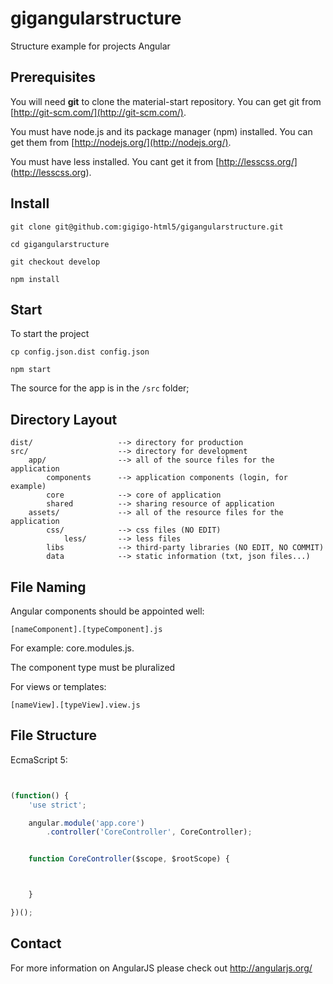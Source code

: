 # gigangularstructure
Structure example for projects Angular

## Prerequisites

You will need **git** to clone the material-start repository. You can get git from
[http://git-scm.com/](http://git-scm.com/).

You must have node.js and its package manager (npm) installed.
You can get them from [http://nodejs.org/](http://nodejs.org/).

You must have less installed.
You cant get it from [http://lesscss.org/] (http://lesscss.org).


## Install

`git clone git@github.com:gigigo-html5/gigangularstructure.git`

`cd gigangularstructure`

`git checkout develop`

`npm install`

## Start

To start the project

`cp config.json.dist config.json`

`npm start`

The source for the app is in the `/src` folder;


## Directory Layout

```
dist/                   --> directory for production
src/                    --> directory for development
    app/                --> all of the source files for the application
        components      --> application components (login, for example)
        core            --> core of application
        shared          --> sharing resource of application
    assets/             --> all of the resource files for the application
        css/            --> css files (NO EDIT)
            less/       --> less files
        libs            --> third-party libraries (NO EDIT, NO COMMIT)
        data            --> static information (txt, json files...)
```


## File Naming

Angular components should be appointed well:

```
[nameComponent].[typeComponent].js
```

For example: core.modules.js.

The component type must be pluralized

For views or templates:

```
[nameView].[typeView].view.js
```

## File Structure

 EcmaScript 5:

```js


(function() {
    'use strict';

    angular.module('app.core')
        .controller('CoreController', CoreController);


    function CoreController($scope, $rootScope) {



    }

})();

```



## Contact

For more information on AngularJS please check out http://angularjs.org/

[git]: http://git-scm.com/
[bower]: http://bower.io
[npm]: https://www.npmjs.org/
[node]: http://nodejs.org



